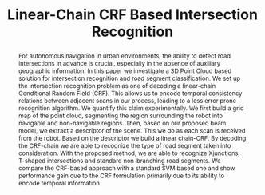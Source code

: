 ---
layout: project-page-new
title: "Linear-Chain CRF Based Intersection Recognition"
authors:
  - name: Siddharth Tourani
    sup: 1
  - name: K Madhava Krishna
    sup: 1
affiliations:
  - name: IIIT Hyderabad, India
    link: https://robotics.iiit.ac.in
    sup: 1
permalink: /publications/2014/Siddharth_Linear-Chain/
abstract: "For autonomous navigation in urban environments, the ability to detect road intersections in advance is crucial, especially in the absence of auxiliary geographic information. In this paper we investigate a 3D Point Cloud based solution for intersection recognition and road segment classification. We set up the intersection recognition problem
as one of decoding a linear-chain Conditional Random Field (CRF). This allows us to encode temporal consistency relations between adjacent scans in our process, leading to a less error prone recognition algorithm. We quantify this claim experimentally. We first build a grid map of the point cloud, segmenting the region surrounding the robot into navigable
and non-navigable regions. Then, based on our proposed beam model, we extract a descriptor of the scene. This we do as each scan is received from the robot. Based on the descriptor we build a linear chain-CRF. By decoding the CRF-chain we are able to recognize the type of road segment taken into consideration. With the proposed method, we are able to recognize Xjunctions, T-shaped intersections and standard non-branching
road segments. We compare the CRF-based approach with a standard SVM based one and show performance gain due to the CRF formulation primarily due to its ability to encode temporal information."
paper: https://ieeexplore.ieee.org/stamp/stamp.jsp?tp=&arnumber=7063732
# iframe: https://www.youtube.com/embed/jhjskX4FQwA

---